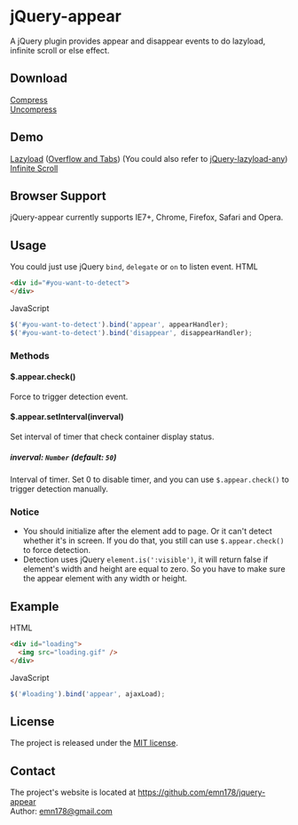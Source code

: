 # jQuery-appear
A jQuery plugin provides appear and disappear events to do lazyload, infinite scroll or else effect.

## Download
[Compress](https://raw.github.com/emn178/jquery-appear/master/build/jquery.appear.min.js)  
[Uncompress](https://raw.github.com/emn178/jquery-appear/master/src/jquery.appear.js)

## Demo
[Lazyload](http://emn178.github.io/jquery-appear/samples/lazyload/) ([Overflow and Tabs](http://emn178.github.io/jquery-appear/samples/overflow/)) (You could also refer to [jQuery-lazyload-any](http://github.io/emn178/jquery-lazyload-any/))  
[Infinite Scroll](http://emn178.github.io/jquery-appear/samples/infinite-scroll/)  

## Browser Support
jQuery-appear currently supports IE7+, Chrome, Firefox, Safari and Opera.

## Usage
You could just use jQuery `bind`, `delegate` or `on` to listen event.
HTML
```HTML
<div id="#you-want-to-detect">
</div>
```
JavaScript
```JavaScript
$('#you-want-to-detect').bind('appear', appearHandler);
$('#you-want-to-detect').bind('disappear', disappearHandler);
```

### Methods

#### $.appear.check()

Force to trigger detection event.

#### $.appear.setInterval(inverval)

Set interval of timer that check container display status.

##### *inverval: `Number` (default: `50`)*

Interval of timer. Set 0 to disable timer, and you can use `$.appear.check()` to trigger detection manually.

### Notice
* You should initialize after the element add to page. Or it can't detect whether it's in screen. If you do that, you still can use `$.appear.check()` to force detection.
* Detection uses jQuery `element.is(':visible')`, it will return false if element's width and height are equal to zero. So you have to make sure the appear element with any width or height.

## Example
HTML
```HTML
<div id="loading">
  <img src="loading.gif" />
</div>
```
JavaScript
```JavaScript
$('#loading').bind('appear', ajaxLoad);
```

## License
The project is released under the [MIT license](http://www.opensource.org/licenses/MIT).

## Contact
The project's website is located at https://github.com/emn178/jquery-appear  
Author: emn178@gmail.com
